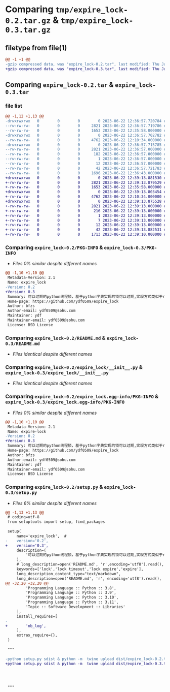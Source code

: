 # Comparing `tmp/expire_lock-0.2.tar.gz` & `tmp/expire_lock-0.3.tar.gz`

## filetype from file(1)

```diff
@@ -1 +1 @@
-gzip compressed data, was "expire_lock-0.2.tar", last modified: Thu Jun 22 12:36:57 2023, max compression
+gzip compressed data, was "expire_lock-0.3.tar", last modified: Thu Jun 22 12:39:13 2023, max compression
```

## Comparing `expire_lock-0.2.tar` & `expire_lock-0.3.tar`

### file list

```diff
@@ -1,12 +1,13 @@
-drwxrwxrwx   0        0        0        0 2023-06-22 12:36:57.720784 expire_lock-0.2/
--rw-rw-rw-   0        0        0     2821 2023-06-22 12:36:57.719786 expire_lock-0.2/PKG-INFO
--rw-rw-rw-   0        0        0     1653 2023-06-22 12:35:58.000000 expire_lock-0.2/README.md
-drwxrwxrwx   0        0        0        0 2023-06-22 12:36:57.702782 expire_lock-0.2/expire_lock/
--rw-rw-rw-   0        0        0     4762 2023-06-22 12:10:34.000000 expire_lock-0.2/expire_lock/__init__.py
-drwxrwxrwx   0        0        0        0 2023-06-22 12:36:57.715785 expire_lock-0.2/expire_lock.egg-info/
--rw-rw-rw-   0        0        0     2821 2023-06-22 12:36:57.000000 expire_lock-0.2/expire_lock.egg-info/PKG-INFO
--rw-rw-rw-   0        0        0      182 2023-06-22 12:36:57.000000 expire_lock-0.2/expire_lock.egg-info/SOURCES.txt
--rw-rw-rw-   0        0        0        1 2023-06-22 12:36:57.000000 expire_lock-0.2/expire_lock.egg-info/dependency_links.txt
--rw-rw-rw-   0        0        0       12 2023-06-22 12:36:57.000000 expire_lock-0.2/expire_lock.egg-info/top_level.txt
--rw-rw-rw-   0        0        0       42 2023-06-22 12:36:57.721783 expire_lock-0.2/setup.cfg
--rw-rw-rw-   0        0        0     1696 2023-06-22 12:36:43.000000 expire_lock-0.2/setup.py
+drwxrwxrwx   0        0        0        0 2023-06-22 12:39:13.881530 expire_lock-0.3/
+-rw-rw-rw-   0        0        0     2821 2023-06-22 12:39:13.879529 expire_lock-0.3/PKG-INFO
+-rw-rw-rw-   0        0        0     1653 2023-06-22 12:35:58.000000 expire_lock-0.3/README.md
+drwxrwxrwx   0        0        0        0 2023-06-22 12:39:13.803454 expire_lock-0.3/expire_lock/
+-rw-rw-rw-   0        0        0     4762 2023-06-22 12:10:34.000000 expire_lock-0.3/expire_lock/__init__.py
+drwxrwxrwx   0        0        0        0 2023-06-22 12:39:13.875528 expire_lock-0.3/expire_lock.egg-info/
+-rw-rw-rw-   0        0        0     2821 2023-06-22 12:39:13.000000 expire_lock-0.3/expire_lock.egg-info/PKG-INFO
+-rw-rw-rw-   0        0        0      216 2023-06-22 12:39:13.000000 expire_lock-0.3/expire_lock.egg-info/SOURCES.txt
+-rw-rw-rw-   0        0        0        1 2023-06-22 12:39:13.000000 expire_lock-0.3/expire_lock.egg-info/dependency_links.txt
+-rw-rw-rw-   0        0        0        7 2023-06-22 12:39:13.000000 expire_lock-0.3/expire_lock.egg-info/requires.txt
+-rw-rw-rw-   0        0        0       12 2023-06-22 12:39:13.000000 expire_lock-0.3/expire_lock.egg-info/top_level.txt
+-rw-rw-rw-   0        0        0       42 2023-06-22 12:39:13.882531 expire_lock-0.3/setup.cfg
+-rw-rw-rw-   0        0        0     1713 2023-06-22 12:39:10.000000 expire_lock-0.3/setup.py
```

### Comparing `expire_lock-0.2/PKG-INFO` & `expire_lock-0.3/PKG-INFO`

 * *Files 0% similar despite different names*

```diff
@@ -1,10 +1,10 @@
 Metadata-Version: 2.1
 Name: expire_lock
-Version: 0.2
+Version: 0.3
 Summary: 可以过期的python线程锁，基于python字典实现的锁可以过期,实现方式类似于redis锁过期的实现机制。使用字典代替 redis服务。
 Home-page: https://github.com/ydf0509/expire_lock
 Author: bfzs
 Author-email: ydf0509@sohu.com
 Maintainer: ydf
 Maintainer-email: ydf0509@sohu.com
 License: BSD License
```

### Comparing `expire_lock-0.2/README.md` & `expire_lock-0.3/README.md`

 * *Files identical despite different names*

### Comparing `expire_lock-0.2/expire_lock/__init__.py` & `expire_lock-0.3/expire_lock/__init__.py`

 * *Files identical despite different names*

### Comparing `expire_lock-0.2/expire_lock.egg-info/PKG-INFO` & `expire_lock-0.3/expire_lock.egg-info/PKG-INFO`

 * *Files 0% similar despite different names*

```diff
@@ -1,10 +1,10 @@
 Metadata-Version: 2.1
 Name: expire-lock
-Version: 0.2
+Version: 0.3
 Summary: 可以过期的python线程锁，基于python字典实现的锁可以过期,实现方式类似于redis锁过期的实现机制。使用字典代替 redis服务。
 Home-page: https://github.com/ydf0509/expire_lock
 Author: bfzs
 Author-email: ydf0509@sohu.com
 Maintainer: ydf
 Maintainer-email: ydf0509@sohu.com
 License: BSD License
```

### Comparing `expire_lock-0.2/setup.py` & `expire_lock-0.3/setup.py`

 * *Files 6% similar despite different names*

```diff
@@ -1,13 +1,13 @@
 # coding=utf-8
 from setuptools import setup, find_packages
 
 setup(
     name='expire_lock',  #
-    version='0.2',
+    version='0.3',
     description=(
         '可以过期的python线程锁，基于python字典实现的锁可以过期,实现方式类似于redis锁过期的实现机制。使用字典代替 redis服务。'
     ),
     # long_description=open('README.md', 'r',encoding='utf8').read(),
     keywords=['lock','lock timeout','lock expire','expire'],
     long_description_content_type="text/markdown",
     long_description=open('README.md', 'r', encoding='utf8').read(),
@@ -32,20 +32,20 @@
         'Programming Language :: Python :: 3.8',
         'Programming Language :: Python :: 3.9',
         'Programming Language :: Python :: 3.10',
         'Programming Language :: Python :: 3.11',
         'Topic :: Software Development :: Libraries'
     ],
     install_requires=[
-
+        'nb_log',
     ],
     extras_require={},
 )
 
 """
 
-python setup.py sdist & python -m  twine upload dist/expire_lock-0.2.tar.gz
+python setup.py sdist & python -m  twine upload dist/expire_lock-0.3.tar.gz
 
 
 
 
 """
```

